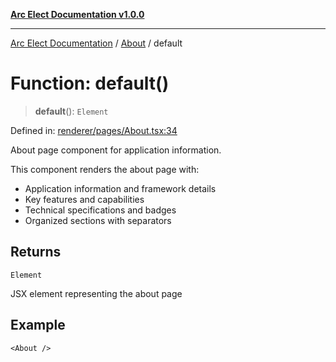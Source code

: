 [**Arc Elect Documentation v1.0.0**](../../README.md)

---

[Arc Elect Documentation](../../modules.md) / [About](../README.md) / default

# Function: default()

> **default**(): `Element`

Defined in: [renderer/pages/About.tsx:34](https://github.com/wijnand-gritter/arc-elect/blob/c2867786d8264971474ef9a0d9cc5a8943053f07/src/renderer/pages/About.tsx#L34)

About page component for application information.

This component renders the about page with:

- Application information and framework details
- Key features and capabilities
- Technical specifications and badges
- Organized sections with separators

## Returns

`Element`

JSX element representing the about page

## Example

```tsx
<About />
```
